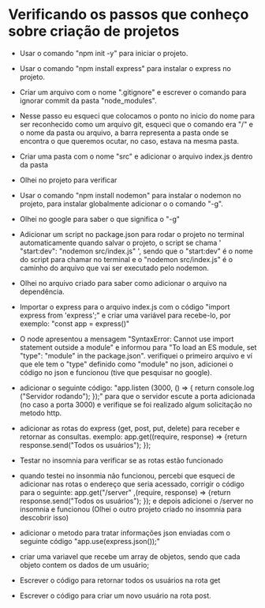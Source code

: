 # Verificando os passos que conheço sobre criação de projetos

* Usar o comando "npm init -y" para iniciar o projeto.

* Usar o comando "npm install express" para instalar o express no projeto.

* Criar um arquivo com o nome ".gitignore" e escrever o comando para ignorar commit da pasta "node_modules".
- Nesse passo eu esqueci que colocamos o ponto no inicio   do nome para ser reconhecido como um arquivo git, esqueci que o comando era "/" e o nome da pasta ou arquivo, a barra representa a pasta onde se encontra o que queremos ocutar, no caso, estava na mesma pasta.

* Criar uma pasta com o nome "src" e adicionar o arquivo index.js dentro da pasta
- Olhei no projeto para verificar
    
* Usar o comando "npm install nodemon" para instalar o nodemon no projeto, para instalar globalmente adicionar o o comando "-g".
- Olhei no google para saber o que significa o "-g"

* Adicionar um script no package.json para rodar o projeto no terminal automaticamente quando salvar o projeto, o script se chama ' "start:dev": "nodemon src/index.js" ', sendo que o "start:dev" é o nome do script para chamar no terminal e o "nodemon src/index.js" é o caminho do arquivo que vai ser executado pelo nodemon.
- Olhei no arquivo criado para saber como adicionar o arquivo na dependência.

* Importar o express para o arquivo index.js com o código "import express from 'express';" e criar uma variável para recebe-lo, por exemplo: "const app = express()"
- O node apresentou a mensagem "SyntaxError: Cannot use import statement outside a module" e informou para "To load an ES module, set "type": "module" in the package.json". verifiquei o primeiro arquivo e ví que ele tem o "type" definido como "module" no json, adicionei o código no json e funcionou (tive que pesquisar no google).

* adicionar o seguinte código: "app.listen (3000, () => { return console.log ("Servidor rodando"); });" para que o servidor escute a porta adicionada (no caso a porta 3000) e verifique se foi realizado algum solicitação no metodo http.

* adicionar as rotas do express (get, post, put, delete) para receber e retornar as consultas. exemplo: app.get((require, response) => {return response.send("Todos os usuários"); }); 

* Testar no insomnia para verificar se as rotas estão funcionado
- quando testei no insonmia não funcionou, percebi que esqueci de adicionar nas rotas o endereço que seria acessado, corrigir o código para o seguinte:
app.get("/server" ,(require, response) => {return response.send("Todos os usuários"); }); e depois adicionei o /server no insomnia e funcionou (Olhei o outro projeto criado no insomnia para descobrir isso)

* adicionar o metodo para tratar informações json enviadas com o seguinte código "app.use(express.json());"

* criar uma variavel que recebe um array de objetos, sendo que cada objeto contem os dados de um usuário;

* Escrever o código para retornar todos os usuários na rota get

* Escrever o código para criar um novo usuário na rota post.
